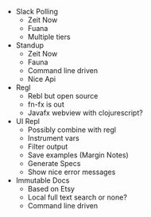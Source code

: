 * Slack Polling
  * Zeit Now
  * Fuana
  * Multiple tiers
* Standup
  * Zeit Now
  * Fauna
  * Command line driven
  * Nice Api
* Regl
  * Rebl but open source
  * fn-fx is out
  * Javafx webview with clojurescript?
* UI Repl
  * Possibly combine with regl
  * Instrument vars
  * Filter output
  * Save examples (Margin Notes)
  * Generate Specs
  * Show nice error messages
* Immutable Docs
  * Based on Etsy
  * Local full text search or none?
  * Command line driven

